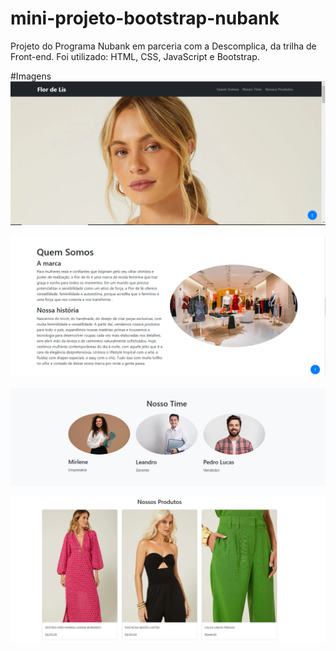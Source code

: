 # mini-projeto-bootstrap-nubank

Projeto do Programa Nubank em parceria com a Descomplica, da trilha de Front-end.
Foi utilizado: HTML, CSS, JavaScript e Bootstrap.


#Imagens
![Página inicial](./imagens/prints-site/pagina-inicial.PNG)

![Página “quem somos”](./imagens/prints-site/pagina-quem-somos.PNG)

![Página “nosso time”](./imagens/prints-site/pagina-nosso-time.PNG)

![Página “nossos produtos”](./imagens/prints-site/pagina-nossos-produtos.PNG)
